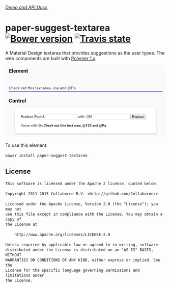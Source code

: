 _[Demo and API Docs](http://collaborne.github.io/paper-suggest-textarea)_


paper-suggest-textarea [![Bower version](https://badge.fury.io/bo/paper-suggest-textarea.svg)](http://badge.fury.io/bo/paper-suggest-textarea) [![Travis state](https://travis-ci.org/Collaborne/paper-suggest-textarea.svg?branch=master)](https://travis-ci.org/Collaborne/paper-suggest-textarea)
=========

A Material Design textarea that provides suggestions as the user types. The web components are built with [Polymer 1.x](https://www.polymer-project.org).

![Screenshot](/doc/screenshot.png "Screenshot")

To use this element:

`bower install paper-suggest-textarea`


## License

    This software is licensed under the Apache 2 license, quoted below.

    Copyright 2011-2015 Collaborne B.V. <http://github.com/Collaborne/>

    Licensed under the Apache License, Version 2.0 (the "License"); you may not
    use this file except in compliance with the License. You may obtain a copy of
    the License at

        http://www.apache.org/licenses/LICENSE-2.0

    Unless required by applicable law or agreed to in writing, software
    distributed under the License is distributed on an "AS IS" BASIS, WITHOUT
    WARRANTIES OR CONDITIONS OF ANY KIND, either express or implied. See the
    License for the specific language governing permissions and limitations under
    the License.
